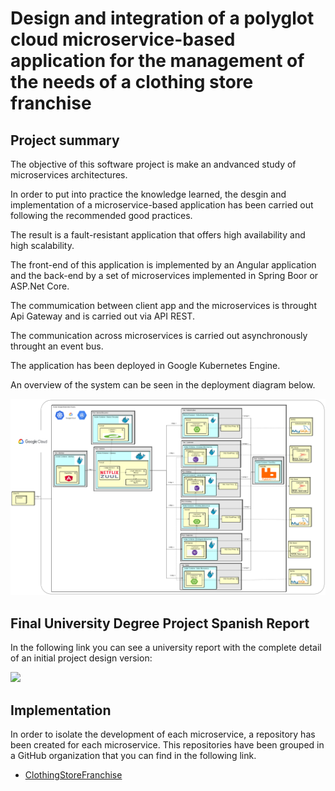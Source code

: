 # Design and integration of a polyglot cloud microservice-based application for the management of the needs of a clothing store franchise

**Project summary**
----------------

The objective of this software project is make an andvanced study of microservices architectures.

In order to put into practice the knowledge learned, the desgin and implementation of a microservice-based application has been carried out following the recommended good practices.

The result is a fault-resistant application that offers high availability and high scalability.

The front-end of this application is implemented by an Angular application and the back-end by a set of microservices implemented in Spring Boor or ASP.Net Core.

The commumication between client app and the microservices is throught Api Gateway and is carried out via API REST.

The communication across microservices is carried out asynchronously throught an event bus.

The application has been deployed in Google Kubernetes Engine.

An overview of the system can be seen in the deployment diagram below.

![deploy](https://github.com/JorgeAgui/ClothingStoreFranchise/blob/spanish/figures/deploy_kubernetes.png)

**Final University Degree Project Spanish Report**
----------------

In the following link you can see a university report with the complete detail of an initial project design version:

[<img src="https://i.ytimg.com/vi/Hc79sDi3f0U/maxresdefault.jpg" width="50%">](https://drive.google.com/file/d/1n8LRlJwmtoOt1zs1OlBMOuQQwCfEsge5/view?usp=sharing)

**Implementation**
----------------

In order to isolate the development of each microservice, a repository has been created for each microservice. This repositories have been grouped in a GitHub organization that you can find in the following link.

- [ClothingStoreFranchise](https://github.com/ClothingStoreFranchise)
